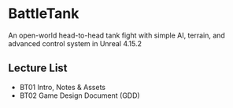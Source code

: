# BattleTank
An open-world head-to-head tank fight with simple AI, terrain, and advanced control system in Unreal 4.15.2

## Lecture List
* BT01 Intro, Notes & Assets
* BT02 Game Design Document (GDD)
